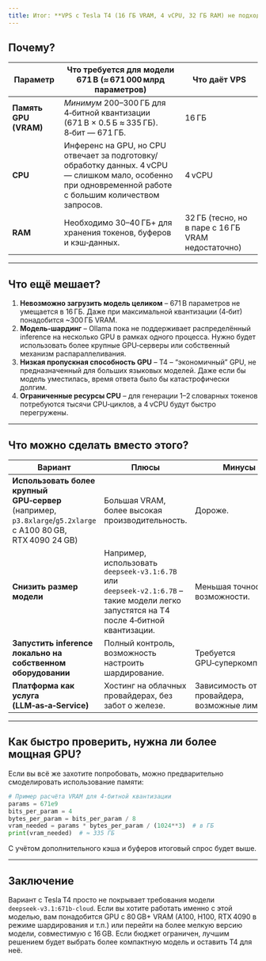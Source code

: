 ```yaml
---
title: Итог: **VPS с Tesla T4 (16 ГБ VRAM, 4 vCPU, 32 ГБ RAM) не подходит для `deepseek‑v3.1:671b-cloud`**
---
```



## Почему?

| Параметр | Что требуется для модели 671 B (≈ 671 000 млрд параметров) | Что даёт VPS |
|----------|-----------------------------------------------------------|--------------|
| **Память GPU (VRAM)** | *Минимум* 200–300 ГБ для 4‑битной квантизации (671 B × 0.5 Б ≈ 335 ГБ). 8‑бит — 671 ГБ. | 16 ГБ |
| **CPU** | Инференс на GPU, но CPU отвечает за подготовку/обработку данных. 4 vCPU — слишком мало, особенно при одновременной работе с большим количеством запросов. | 4 vCPU |
| **RAM** | Необходимо 30–40 ГБ+ для хранения токенов, буферов и кэш‑данных. | 32 ГБ (тесно, но в паре с 16 ГБ VRAM недостаточно) |

---

## Что ещё мешает?

1. **Невозможно загрузить модель целиком** – 671 B параметров не умещается в 16 ГБ. Даже при максимальной квантизации (4‑бит) понадобится ~300 ГБ VRAM.
2. **Модель-шардинг** – Ollama пока не поддерживает распределённый inference на несколько GPU в рамках одного процесса. Нужно будет использовать более крупные GPU‑серверы или собственный механизм распараллеливания.
3. **Низкая пропускная способность GPU** – T4 – “экономичный” GPU, не предназначенный для больших языковых моделей. Даже если бы модель уместилась, время ответа было бы катастрофически долгим.
4. **Ограниченные ресурсы CPU** – для генерации 1–2 словарных токенов потребуются тысячи CPU‑циклов, а 4 vCPU будут быстро перегружены.

---

## Что можно сделать вместо этого?

| Вариант | Плюсы | Минусы |
|---------|-------|--------|
| **Использовать более крупный GPU‑сервер** (например, `p3.8xlarge`/`g5.2xlarge` с A100 80 GB, RTX 4090 24 GB) | Большая VRAM, более высокая производительность. | Дороже. |
| **Снизить размер модели** | Например, использовать `deepseek‑v3.1:6.7B` или `deepseek‑v2.1:6.7B` – такие модели легко запустятся на T4 после 4‑битной квантизации. | Меньшая точность/возможности. |
| **Запустить inference локально на собственном оборудовании** | Полный контроль, возможность настроить шардирование. | Требуется GPU‑суперкомпьютер. |
| **Платформа как услуга (LLM‑as‑a‑Service)** | Хостинг на облачных провайдерах, без забот о железе. | Зависимость от провайдера, возможные лимиты. |

---

## Как быстро проверить, нужна ли более мощная GPU?

Если вы всё же захотите попробовать, можно предварительно смоделировать использование памяти:

```python
# Пример расчёта VRAM для 4‑битной квантизации
params = 671e9
bits_per_param = 4
bytes_per_param = bits_per_param / 8
vram_needed = params * bytes_per_param / (1024**3)  # в ГБ
print(vram_needed)  # ≈ 335 ГБ
```

С учётом дополнительного кэша и буферов итоговый спрос будет выше.

---

## Заключение

Вариант с Tesla T4 просто не покрывает требования модели `deepseek‑v3.1:671b-cloud`. Если вы хотите работать именно с этой моделью, вам понадобится GPU с 80 GB+ VRAM (A100, H100, RTX 4090 в режиме шардирования и т.п.) или перейти на более мелкую версию модели, совместимую с 16 GB. Если бюджет ограничен, лучшим решением будет выбрать более компактную модель и оставить T4 для неё.
